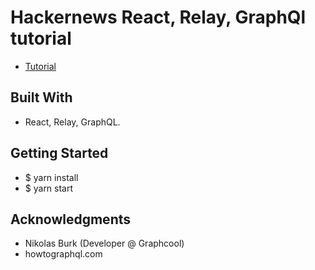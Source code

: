 # Hackernews React, Relay, GraphQl tutorial
- [Tutorial](https://www.howtographql.com/react-relay/1-getting-started/)

## Built With 
- React, Relay, GraphQL.

## Getting Started
- $ yarn install
- $ yarn start

## Acknowledgments
- Nikolas Burk (Developer @ Graphcool)
- howtographql.com